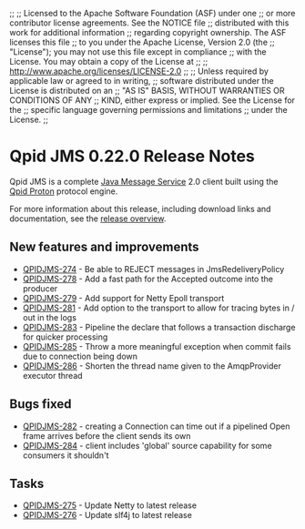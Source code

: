 ;;
;; Licensed to the Apache Software Foundation (ASF) under one
;; or more contributor license agreements.  See the NOTICE file
;; distributed with this work for additional information
;; regarding copyright ownership.  The ASF licenses this file
;; to you under the Apache License, Version 2.0 (the
;; "License"); you may not use this file except in compliance
;; with the License.  You may obtain a copy of the License at
;; 
;;   http://www.apache.org/licenses/LICENSE-2.0
;; 
;; Unless required by applicable law or agreed to in writing,
;; software distributed under the License is distributed on an
;; "AS IS" BASIS, WITHOUT WARRANTIES OR CONDITIONS OF ANY
;; KIND, either express or implied.  See the License for the
;; specific language governing permissions and limitations
;; under the License.
;;

# Qpid JMS 0.22.0 Release Notes

Qpid JMS is a complete [Java Message Service][jms] 2.0 client built
using the [Qpid Proton]({{site_url}}/proton/index.html) protocol
engine.

For more information about this release, including download links and
documentation, see the [release overview](index.html).

[jms]: http://en.wikipedia.org/wiki/Java_Message_Service


## New features and improvements

 - [QPIDJMS-274](https://issues.apache.org/jira/browse/QPIDJMS-274) - Be able to REJECT messages in JmsRedeliveryPolicy
 - [QPIDJMS-278](https://issues.apache.org/jira/browse/QPIDJMS-278) - Add a fast path for the Accepted outcome into the producer
 - [QPIDJMS-279](https://issues.apache.org/jira/browse/QPIDJMS-279) - Add support for Netty Epoll transport
 - [QPIDJMS-281](https://issues.apache.org/jira/browse/QPIDJMS-281) - Add option to the transport to allow for tracing bytes in / out in the logs
 - [QPIDJMS-283](https://issues.apache.org/jira/browse/QPIDJMS-283) - Pipeline the declare that follows a transaction discharge for quicker processing
 - [QPIDJMS-285](https://issues.apache.org/jira/browse/QPIDJMS-285) - Throw a more meaningful exception when commit fails due to connection being down
 - [QPIDJMS-286](https://issues.apache.org/jira/browse/QPIDJMS-286) - Shorten the thread name given to the AmqpProvider executor thread

## Bugs fixed

 - [QPIDJMS-282](https://issues.apache.org/jira/browse/QPIDJMS-282) - creating a Connection can time out if a pipelined Open frame arrives before the client sends its own
 - [QPIDJMS-284](https://issues.apache.org/jira/browse/QPIDJMS-284) - client includes 'global' source capability for some consumers it shouldn't

## Tasks

 - [QPIDJMS-275](https://issues.apache.org/jira/browse/QPIDJMS-275) - Update Netty to latest release
 - [QPIDJMS-276](https://issues.apache.org/jira/browse/QPIDJMS-276) - Update slf4j to latest release
